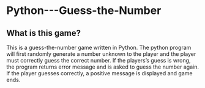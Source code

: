# Python---Guess-the-Number

## What is this game?
This is a guess-the-number game written in Python. The python program will first randomly generate a number unknown to the player and the player must correctly guess the correct number. If the players’s guess is wrong, the program returns error message and is asked to guess the number again. If the player guesses correctly, a positive message is displayed and game ends.
